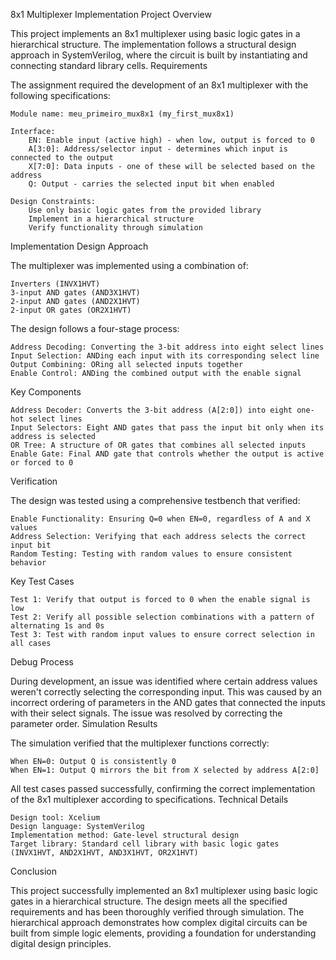 8x1 Multiplexer Implementation
Project Overview

This project implements an 8x1 multiplexer using basic logic gates in a hierarchical structure. The implementation follows a structural design approach in SystemVerilog, where the circuit is built by instantiating and connecting standard library cells.
Requirements

The assignment required the development of an 8x1 multiplexer with the following specifications:

    Module name: meu_primeiro_mux8x1 (my_first_mux8x1)

    Interface:
        EN: Enable input (active high) - when low, output is forced to 0
        A[3:0]: Address/selector input - determines which input is connected to the output
        X[7:0]: Data inputs - one of these will be selected based on the address
        Q: Output - carries the selected input bit when enabled

    Design Constraints:
        Use only basic logic gates from the provided library
        Implement in a hierarchical structure
        Verify functionality through simulation

Implementation
Design Approach

The multiplexer was implemented using a combination of:

    Inverters (INVX1HVT)
    3-input AND gates (AND3X1HVT)
    2-input AND gates (AND2X1HVT)
    2-input OR gates (OR2X1HVT)

The design follows a four-stage process:

    Address Decoding: Converting the 3-bit address into eight select lines
    Input Selection: ANDing each input with its corresponding select line
    Output Combining: ORing all selected inputs together
    Enable Control: ANDing the combined output with the enable signal

Key Components

    Address Decoder: Converts the 3-bit address (A[2:0]) into eight one-hot select lines
    Input Selectors: Eight AND gates that pass the input bit only when its address is selected
    OR Tree: A structure of OR gates that combines all selected inputs
    Enable Gate: Final AND gate that controls whether the output is active or forced to 0
Verification

The design was tested using a comprehensive testbench that verified:

    Enable Functionality: Ensuring Q=0 when EN=0, regardless of A and X values
    Address Selection: Verifying that each address selects the correct input bit
    Random Testing: Testing with random values to ensure consistent behavior

Key Test Cases

    Test 1: Verify that output is forced to 0 when the enable signal is low
    Test 2: Verify all possible selection combinations with a pattern of alternating 1s and 0s
    Test 3: Test with random input values to ensure correct selection in all cases

Debug Process

During development, an issue was identified where certain address values weren't correctly selecting the corresponding input. This was caused by an incorrect ordering of parameters in the AND gates that connected the inputs with their select signals. The issue was resolved by correcting the parameter order.
Simulation Results

The simulation verified that the multiplexer functions correctly:

    When EN=0: Output Q is consistently 0
    When EN=1: Output Q mirrors the bit from X selected by address A[2:0]

All test cases passed successfully, confirming the correct implementation of the 8x1 multiplexer according to specifications.
Technical Details

    Design tool: Xcelium
    Design language: SystemVerilog
    Implementation method: Gate-level structural design
    Target library: Standard cell library with basic logic gates (INVX1HVT, AND2X1HVT, AND3X1HVT, OR2X1HVT)

Conclusion

This project successfully implemented an 8x1 multiplexer using basic logic gates in a hierarchical structure. The design meets all the specified requirements and has been thoroughly verified through simulation. The hierarchical approach demonstrates how complex digital circuits can be built from simple logic elements, providing a foundation for understanding digital design principles.
